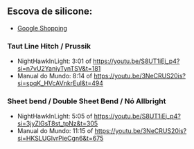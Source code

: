 ## Escova de silicone:
- [Google Shopping](https://www.google.com/search?q=escova+sanitaria+silicone&client=firefox-b-d&sca_esv=26a7465d6347b026&tbm=shop&ei=uMntZbnPB5fN1sQPsMSlsAs&ved=0ahUKEwi5i_fZ-emEAxWXppUCHTBiCbYQ4dUDCAg&uact=5&oq=escova+sanitaria+silicone&gs_lp=Egtwcm9kdWN0cy1jYyIZZXNjb3ZhIHNhbml0YXJpYSBzaWxpY29uZTIFEAAYgAQyBhAAGBYYHkjoGFC2CVjjFXAAeACQAQCYAfkBoAGtDaoBBTAuNy4zuAEDyAEA-AEBmAIKoALNDcICBhAAGAcYHsICBBAAGB6YAwCIBgGSBwUwLjcuM6AHoRk&sclient=products-cc)

### Taut Line Hitch / Prussik
- NightHawkInLight: 3:01 of https://youtu.be/S8UT1iEj_p4?si=n7vU2YaniyTynTSV&t=181
- Manual do Mundo: 8:14 of https://youtu.be/3NeCRUS20is?si=spqK_HVcAVnkrEuI&t=494

### Sheet bend / Double Sheet Bend / Nó Allbright
- NightHawkInLight: 5:05 of https://youtu.be/S8UT1iEj_p4?si=3jyZlGsT8st_tpNz&t=305
- Manual do Mundo: 11:15 of https://youtu.be/3NeCRUS20is?si=HKSLUGlvrPieCgn6&t=675
